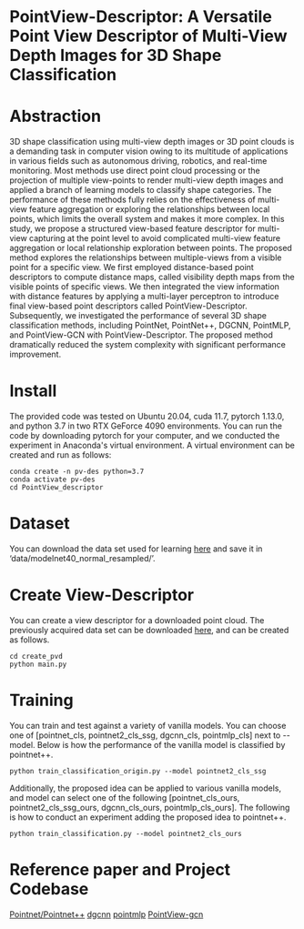 # PointView-Descriptor: A Versatile Point View Descriptor of Multi-View Depth Images for 3D Shape Classification
# Abstraction
3D shape classification using multi-view depth images or 3D point clouds is a demanding task in computer vision owing to its multitude of applications in various fields such as autonomous driving, robotics, and real-time monitoring. 
Most methods use direct point cloud processing or the projection of multiple view-points to render multi-view depth images and applied a branch of learning models to classify shape categories. 
The performance of these methods fully relies on the effectiveness of  multi-view feature aggregation or exploring the relationships between local points, which limits the overall system and makes it more complex. 
In this study, we propose a structured view-based feature descriptor for multi-view capturing at the point level to avoid complicated multi-view feature aggregation or local relationship exploration between points. 
The proposed method explores the relationships between multiple-views from a visible point for a specific view. 
We first employed distance-based point descriptors to compute distance maps, called visibility depth maps from the visible points of specific views. 
We then integrated the view information with distance features by applying a multi-layer perceptron to introduce final view-based point descriptors called PointView-Descriptor. 
Subsequently, we investigated the performance of several 3D shape classification methods, including PointNet, PointNet++, DGCNN, PointMLP, and PointView-GCN with PointView-Descriptor. 
The proposed method dramatically reduced the system complexity with significant performance improvement. 

# Install 
The provided code was tested on Ubuntu 20.04, cuda 11.7, pytorch 1.13.0, and python 3.7 in two RTX GeForce 4090 environments.
You can run the code by downloading pytorch for your computer, and we conducted the experiment in Anaconda's virtual environment. A virtual environment can be created and run as follows:
```
conda create -n pv-des python=3.7
conda activate pv-des
cd PointView_descriptor
```
# Dataset
You can download the data set used for learning [here](https://shapenet.cs.stanford.edu/media/modelnet40_normal_resampled.zip) and save it in ‘data/modelnet40_normal_resampled/’.
# Create View-Descriptor
You can create a view descriptor for a downloaded point cloud. The previously acquired data set can be downloaded [here](https://drive.google.com/file/d/1Fs2Qz9iWePmOAwf-TdslSIbAz0tUt5Ui/view?usp=drive_link), and can be created as follows.
```
cd create_pvd
python main.py
```
# Training
You can train and test against a variety of vanilla models.
You can choose one of [pointnet_cls, pointnet2_cls_ssg, dgcnn_cls, pointmlp_cls] next to --model.
Below is how the performance of the vanilla model is classified by pointnet++.
```
python train_classification_origin.py --model pointnet2_cls_ssg 
```
Additionally, the proposed idea can be applied to various vanilla models, and model can select one of the following [pointnet_cls_ours, pointnet2_cls_ssg_ours, dgcnn_cls_ours, pointmlp_cls_ours].
The following is how to conduct an experiment adding the proposed idea to pointnet++.
```
python train_classification.py --model pointnet2_cls_ours
```

# Reference paper and Project Codebase
[Pointnet/Pointnet++](https://github.com/yanx27/Pointnet_Pointnet2_pytorch?tab=readme-ov-file)
[dgcnn](https://github.com/WangYueFt/dgcnn.git)
[pointmlp](https://github.com/ma-xu/pointMLP-pytorch.git)
[PointView-gcn](https://github.com/SMohammadi89/PointView-GCN.git)
